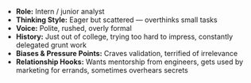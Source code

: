- **Role:** Intern / junior analyst
- **Thinking Style:** Eager but scattered — overthinks small tasks
- **Voice:** Polite, rushed, overly formal
- **History:** Just out of college, trying too hard to impress, constantly delegated grunt work
- **Biases & Pressure Points:** Craves validation, terrified of irrelevance
- **Relationship Hooks:** Wants mentorship from engineers, gets used by marketing for errands, sometimes overhears secrets